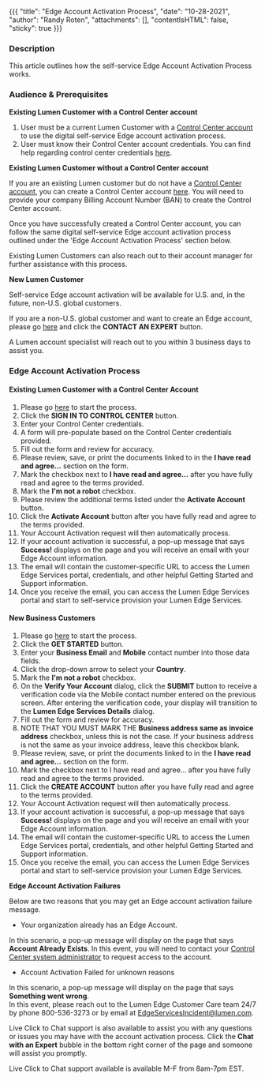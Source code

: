 {{{
  "title": "Edge Account Activation Process",
  "date": "10-28-2021",
  "author": "Randy Roten",
  "attachments": [],
  "contentIsHTML": false,
  "sticky": true
}}}

### Description

This article outlines how the self-service Edge Account Activation Process works.

### Audience & Prerequisites

**Existing Lumen Customer with a Control Center account**

1. User must be a current Lumen Customer with a [Control Center account](https://www.lumen.com/help/en-us/control-center.html) to use the digital self-service Edge account activation process.
2. User must know their Control Center account credentials. You can find help regarding control center credentials [here](https://www.lumen.com/help/en-us/control-center/general/retrieving-your-username-or-password.html).

**Existing Lumen Customer without a Control Center account**

If you are an existing Lumen customer but do not have a [Control Center account](https://www.lumen.com/help/en-us/control-center.html), you can create a Control Center account [here](https://controlcenter.lumen.com/business/prelogin/#/self-registration).
You will need to provide your company Billing Account Number (BAN) to create the Control Center account.

Once you have successfully created a Control Center account, you can follow the same digital self-service Edge account activation process outlined under the 'Edge Account Activation Process' section below.

Existing Lumen Customers can also reach out to their account manager for further assistance with this process.

**New Lumen Customer**

Self-service Edge account activation will be available for U.S. and, in the future, non-U.S. global customers.

If you are a non-U.S. global customer and want to create an Edge account, please go [here](https://www.ctl.io/edge-computing-solutions/account-activation/) and click the **CONTACT AN EXPERT** button.

A Lumen account specialist will reach out to you within 3 business days to assist you.

### Edge Account Activation Process

#### Existing Lumen Customer with a Control Center Account

1. Please go [here](https://www.ctl.io/edge-computing-solutions/account-activation/) to start the process.
2. Click the **SIGN IN TO CONTROL CENTER** button.
3. Enter your Control Center credentials.
4. A form will pre-populate based on the Control Center credentials provided.
5. Fill out the form and review for accuracy.
6. Please review, save, or print the documents linked to in the **I have read and agree…** section on the form.
7. Mark the checkbox next to **I have read and agree…** after you have fully read and agree to the terms provided.
8. Mark the **I'm not a robot** checkbox.
9. Please review the additional terms listed under the **Activate Account** button.
10. Click the **Activate Account** button after you have fully read and agree to the terms provided.
11. Your Account Activation request will then automatically process.
12. If your account activation is successful, a pop-up message that says **Success!** displays on the page and you will receive an email with your Edge Account information.
13. The email will contain the customer-specific URL to access the Lumen Edge Services portal, credentials, and other helpful Getting Started and Support information.
14. Once you receive the email, you can access the Lumen Edge Services portal and start to self-service provision your Lumen Edge Services.

#### New Business Customers

1. Please go [here](https://www.ctl.io/edge-computing-solutions/account-activation/) to start the process.
2. Click the **GET STARTED** button.
3. Enter your **Business Email** and **Mobile** contact number into those data fields.
4. Click the drop-down arrow to select your **Country**.
5. Mark the **I'm not a robot** checkbox.
6. On the **Verify Your Account** dialog, click the **SUBMIT** button to receive a verification code via the Mobile contact number entered on the previous screen. After entering the verification code, your display will transition to the **Lumen Edge Services Details** dialog.
7. Fill out the form and review for accuracy.
8. NOTE THAT YOU MUST MARK THE **Business address same as invoice address** checkbox, unless this is not the case. If your business address is not the same as your invoice address, leave this checkbox blank.
9.	Please review, save, or print the documents linked to in the **I have read and agree…** section on the form.
10.	Mark the checkbox next to I have read and agree… after you have fully read and agree to the terms provided.
11. Click the **CREATE ACCOUNT** button after you have fully read and agree to the terms provided.
12. Your Account Activation request will then automatically process.
13. If your account activation is successful, a pop-up message that says **Success!** displays on the page and you will receive an email with your Edge Account information.
14. The email will contain the customer-specific URL to access the Lumen Edge Services portal, credentials, and other helpful Getting Started and Support information.
15. Once you receive the email, you can access the Lumen Edge Services portal and start to self-service provision your Lumen Edge Services.

**Edge Account Activation Failures**

Below are two reasons that you may get an Edge account activation failure message.

- Your organization already has an Edge Account.

In this scenario, a pop-up message will display on the page that says **Account Already Exists**.
In this event, you will need to contact your [Control Center system administrator](https://controlcenter.lumen.com/business/prelogin/#/self-registration) to request access to the account.

- Account Activation Failed for unknown reasons

In this scenario, a pop-up message will display on the page that says **Something went wrong**.  
In this event, please reach out to the Lumen Edge Customer Care team 24/7 by phone 800-536-3273 or by email at [EdgeServicesIncident@lumen.com](mailto:EdgeServicesIncident@lumen.com).

Live Click to Chat support is also available to assist you with any questions or issues you may have with the account activation process.
Click the **Chat with an Expert** bubble in the bottom right corner of the page and someone will assist you promptly.

Live Click to Chat support available is available M-F from 8am-7pm EST.
